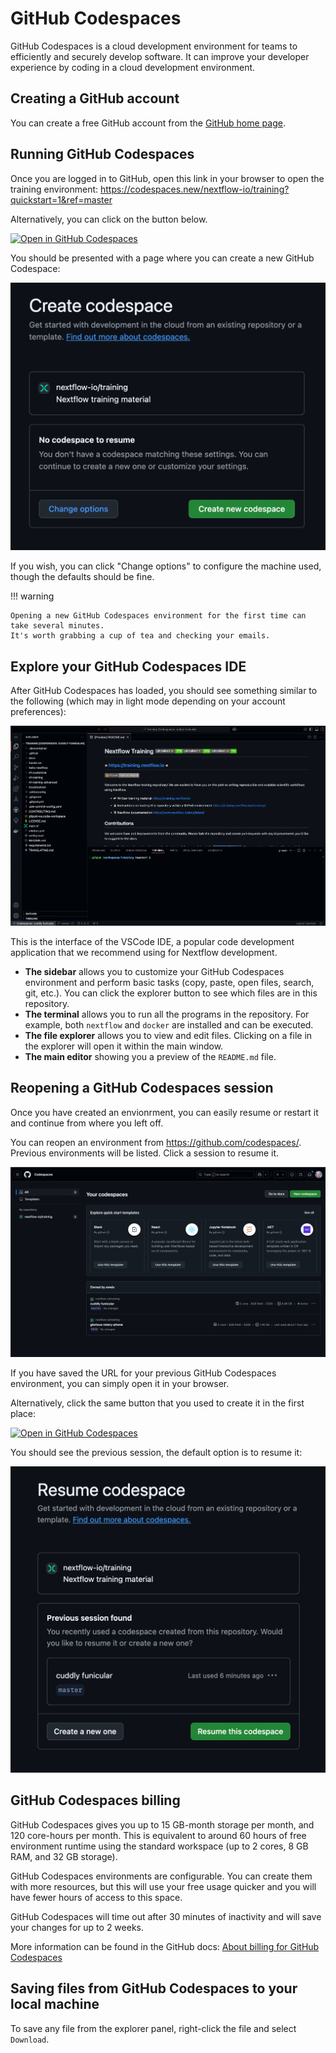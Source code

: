 # GitHub Codespaces

GitHub Codespaces is a cloud development environment for teams to efficiently and securely develop software. It can improve your developer experience by coding in a cloud development environment.

## Creating a GitHub account

You can create a free GitHub account from the [GitHub home page](https://github.com/).

## Running GitHub Codespaces

Once you are logged in to GitHub, open this link in your browser to open the training environment: <https://codespaces.new/nextflow-io/training?quickstart=1&ref=master>

Alternatively, you can click on the button below.

[![Open in GitHub Codespaces](https://github.com/codespaces/badge.svg)](https://codespaces.new/nextflow-io/training?quickstart=1&ref=master)

You should be presented with a page where you can create a new GitHub Codespace:

![Create a GitHub Codespace](img/codespaces_create.png)

If you wish, you can click "Change options" to configure the machine used, though the defaults should be fine.

!!! warning

    Opening a new GitHub Codespaces environment for the first time can take several minutes.
    It's worth grabbing a cup of tea and checking your emails.

## Explore your GitHub Codespaces IDE

After GitHub Codespaces has loaded, you should see something similar to the following (which may in light mode depending on your account preferences):

![GitHub Codespaces welcome](img/codespaces_welcome.png)

This is the interface of the VSCode IDE, a popular code development application that we recommend using for Nextflow development.

- **The sidebar** allows you to customize your GitHub Codespaces environment and perform basic tasks (copy, paste, open files, search, git, etc.). You can click the explorer button to see which files are in this repository.
- **The terminal** allows you to run all the programs in the repository. For example, both `nextflow` and `docker` are installed and can be executed.
- **The file explorer** allows you to view and edit files. Clicking on a file in the explorer will open it within the main window.
- **The main editor** showing you a preview of the `README.md` file.

## Reopening a GitHub Codespaces session

Once you have created an envionrment, you can easily resume or restart it and continue from where you left off.

You can reopen an environment from <https://github.com/codespaces/>. Previous environments will be listed. Click a session to resume it.

![List GitHub Codespace sessions](img/codespaces_list.png)

If you have saved the URL for your previous GitHub Codespaces environment, you can simply open it in your browser.

Alternatively, click the same button that you used to create it in the first place:

[![Open in GitHub Codespaces](https://github.com/codespaces/badge.svg)](https://codespaces.new/nextflow-io/training?quickstart=1&ref=master)

You should see the previous session, the default option is to resume it:

![Resume a GitHub Codespace](img/codespaces_resume.png)

## GitHub Codespaces billing

GitHub Codespaces gives you up to 15 GB-month storage per month, and 120 core-hours per month.
This is equivalent to around 60 hours of free environment runtime using the standard workspace (up to 2 cores, 8 GB RAM, and 32 GB storage).

GitHub Codespaces environments are configurable. You can create them with more resources, but this will use your free usage quicker and you will have fewer hours of access to this space.

GitHub Codespaces will time out after 30 minutes of inactivity and will save your changes for up to 2 weeks.

More information can be found in the GitHub docs:
[About billing for GitHub Codespaces](https://docs.github.com/en/billing/managing-billing-for-your-products/managing-billing-for-github-codespaces/about-billing-for-github-codespaces)

## Saving files from GitHub Codespaces to your local machine

To save any file from the explorer panel, right-click the file and select `Download`.

